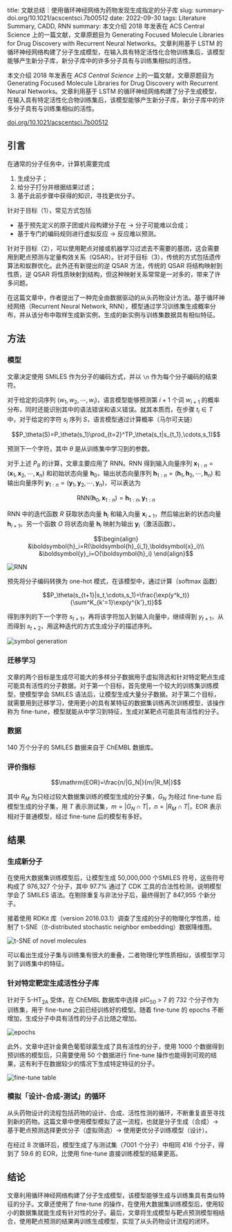 title: 文献总结｜使用循环神经网络为药物发现生成指定的分子库
slug:  summary-doi.org/10.1021/acscentsci.7b00512
date: 2022-09-30
tags: Literature Summary, CADD, RNN
summary: 本文介绍 2018 年发表在 ACS Central Science 上的一篇文献，文章原题目为 Generating Focused Molecule Libraries for Drug Discovery with Recurrent Neural Networks。文章利用基于 LSTM 的循环神经网络构建了分子生成模型，在输入具有特定活性化合物训练集后，该模型能够产生新分子库，新分子库中的许多分子具有与训练集相似的活性。

本文介绍 2018 年发表在 *ACS Central Science* 上的一篇文献，文章原题目为 Generating Focused Molecule Libraries for Drug Discovery with Recurrent Neural Networks。文章利用基于 LSTM 的循环神经网络构建了分子生成模型，在输入具有特定活性化合物训练集后，该模型能够产生新分子库，新分子库中的许多分子具有与训练集相似的活性。

<i class="fa-solid fa-arrow-up-right-from-square"></i> [doi.org/10.1021/acscentsci.7b00512](https://doi.org/10.1021/acscentsci.7b00512)

## 引言

在通常的分子任务中，计算机需要完成

1. 生成分子；
2. 给分子打分并根据结果过滤；
3. 基于此前步骤中获得的知识，寻找更优分子。

针对于目标（1），常见方式包括

- 基于预先定义的原子团或片段构建分子在 → 分子可能难以合成；
- 基于专门的编码规则进行虚拟反应 → 反应难以预测。

针对于目标（2），可以使用靶点对接或机器学习过滤去不需要的基团，这会需要用到靶点预测与定量构效关系（QSAR）。针对于目标（3），传统的方式包括遗传算法和蚁群优化。此外还有新提出的逆 QSAR 方法，传统的 QSAR 将结构映射到性质，逆 QSAR 将性质映射到结构，但这种映射关系常常是一对多的，带来了许多问题。

在这篇文章中，作者提出了一种完全由数据驱动的从头药物没计方法。基于循环神经网络（Recurrent Neural Network, RNN），模型通过学习训练集生成概率分布，并从该分布中取样生成新实例，生成的新实例与训练集数据具有相似特征。

## 方法

### 模型

文章决定使用 SMILES 作为分子的编码方式，并以 `\n` 作为每个分子编码的结束符。

对于给定的词序列 $(w_1,w_2,\cdots,w_i)$，语言模型能够预测第 $i+1$ 个词 $w_{i+1}$ 的概率分布，同时还能识别其中的语法错误和语义错误。就其本质而，在步骤 $t_i\in T$ 中，对于给定的字符 $s_i$ 序列 $S$，语言模型通过计算概率（马尔可夫链）

$$P_\theta(S)=P_\theta(s_1)\prod_{t=2}^TP_\theta(s_t|s_{t_1},\cdots,s_1)$$

预测下一个字符，其中 $\theta$ 是从训练集中学习到的参数。

对于上述 $P_\theta$ 的计算，文章主要应用了 RNN。RNN 得到输入向量序列 $\boldsymbol{x}_{1:n}=(\boldsymbol{x}_1,\boldsymbol{x}_2,\cdots,\boldsymbol{x}_n)$ 和初始状态向量 $\boldsymbol{h}_0$，输出状态向量序列 $\boldsymbol{h}_{1:n}=(\boldsymbol{h}_1,\boldsymbol{h}_2,\cdots,\boldsymbol{h}_n)$ 和输出向量序列 $\boldsymbol{y}_{1:n}=(\boldsymbol{y}_1,\boldsymbol{y}_2,\cdots,\boldsymbol{y}_n)$，可以表达为

$$\mathrm{RNN}(\boldsymbol{h}_0,\boldsymbol{x}_{1:n})=\boldsymbol{h}_{1:n},\boldsymbol{y}_{1:n}$$

RNN 中的迭代函数 $R$ 获取状态向量 $\boldsymbol{h}_i$ 和输入向量 $\boldsymbol{x}_{i+1}$，然后输出新的状态向量 $\boldsymbol{h}_{i+1}$。另一个函数 $O$ 将状态向量 $\boldsymbol{h}_i$ 映射为输出 $\boldsymbol{y}_i$（激活函数）。

$$\begin{align}
    &\boldsymbol{h}_i=R(\boldsymbol{h}_{i_1},\boldsymbol{x}_i)\\
    &\boldsymbol{y}_i=O(\boldsymbol{h}_i)
\end{align}$$

![RNN](https://storage.live.com/items/4D18B16B8E0B1EDB!7694?authkey=ALYpzW-ZQ_VBXTU)

预先将分子编码转换为 one-hot 模式，在该模型中，通过计算（softmax 函数）

$$P_\theta(s_{t+1}|s_t,\cdots,s_1)=\frac{\exp(y^k_t)}{\sum^K_{k'=1}\exp(y^{k'}_t)}$$

得到序列的下一个字符 $s_{t+1}$，再将该字符加入到输入向量中，继续得到 $y_{t+1}$，从而得到 $s_{t+2}$，用这种迭代的方式生成分子的描述序列。

![symbol generation](https://storage.live.com/items/4D18B16B8E0B1EDB!7695?authkey=ALYpzW-ZQ_VBXTU)

### 迁移学习

文章的两个目标是生成尽可能大的多样分子数据用于虚拟筛选和针对特定靶点生成可能具有活性的分子数据。对于第一个目标，首先使用一个较大的训练集训练模型，使模型学会 SMILES 语法后，让模型生成大量分子数据。对于第二个目标，就需要用到迁移学习，使用更小的具有某特征的数据集训练再次训练模型，该操作称为 fine-tune，模型就能从中学习到特征，生成对某靶点可能具有活性的分子。

### 数据

140 万个分子的 SMILES 数据来自于 ChEMBL 数据库。

### 评价指标

$$\mathrm{EOR}=\frac{n/|G_N|}{m/|R_M|}$$

其中 $R_M$ 为只经过较大数据集训练的模型生成的分子集，$G_N$ 为经过 fine-tune 后模型生成的分子集，用 $T$ 表示测试集，$m=|G_N\cap T|$，$n=|R_M\cap T|$，EOR 表示相对于普通模型，经过 fine-tune 后的模型有多好。

## 结果

### 生成新分子

在使用大数据集训练模型后，让模型生成 50,000,000 个SMILES 符号，这些符号构成了 976,327 个分子，其中 97.7% 通过了 CDK 工具的合法性检测，说明模型学会了 SMILES 语法。在剔除重复与非法分子后，最终得到了 847,955 个新分子。

接着使用 RDKit 库（version 2016.03.1）调查了生成的分子的物理化学性质，绘制了 t-SNE（(t-distributed stochastic neighbor embedding）数据降维图。

![t-SNE of novel molecules](https://storage.live.com/items/4D18B16B8E0B1EDB!7696?authkey=ALYpzW-ZQ_VBXTU)

可以看出生成分子集与训练集有很大的重叠，二者物理化学性质相似，该模型学习到了训练集中的特征。

### 针对特定靶定生成活性分子库

针对于 5-HT<sub>2A</sub> 受体，在 ChEMBL 数据库中选择 pIC<sub>50</sub> > 7 的 732 个分子作为训练集，用于 fine-tune 之前已经训练好的模型。随着 fine-tune 的 epochs 不断增加，生成分子中具有活性的分子占比随之增加。

![epochs](https://storage.live.com/items/4D18B16B8E0B1EDB!7697?authkey=ALYpzW-ZQ_VBXTU)

此外，文章中还针金黄色葡萄球菌生成了具有活性的分子，使用 1000 个数据得到预训练的模型后，只需要使用 50 个数据进行 fine-tune 操作也能得到可观的结果，这有利于在数据较少的情况下生成特定特征的分子。

![fine-tune table](https://storage.live.com/items/4D18B16B8E0B1EDB!7699?authkey=ALYpzW-ZQ_VBXTU)

### 模拟「设计-合成-测试」的循环

从头药物设计的流程包括药物的设计、合成、活性性测的循环，不断重复直至寻找到新的药物。这篇文章中使用模型模拟了这一流程，也就是分子生成（合成）→ 基于靶点预测选择更优分子（虚拟筛选）→ 使用更优分子训练模型（设计）。

在经过 8 次循环后，模型生成了与测试集（7001 个分子）中相同 416 个分子，得到了 59.6 的 EOR，比使用 fine-tune 直接训练模型的结果更高。

## 结论

文章利用循环神经网络构建了分子生成模型，该模型能够生成与训练集具有类似特征的分子。文章还使用了 fine-tune 的操作，在使用大数据集训练模型后，使用较小的数据集就能生成有针对性的分子。最后，文章将生成模型与靶点预测模型相结合，使用靶点预测的结果再训练生成模型，实现了从头药物设计流程的闭环。